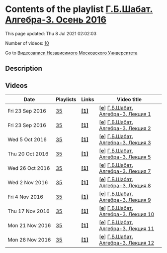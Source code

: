 # Contents of the playlist [Г.Б.Шабат. Алгебра-3. Осень 2016](https://www.youtube.com/playlist?list=PLp9ABVh6_x4G7Odb0sDXGMcsNTODdrMvW)

This page updated: Thu 8 Jul 2021 02:02:03

Number of videos: [10](#videos)

Go to [Видеозаписи Независимого Московского Университета](../README.md)

## Description



## Videos

|Date|Playlists|Links|Video title|
|---|---|---|---|
| Fri&nbsp;23&nbsp;Sep&nbsp;2016 | [35](../playlists/35 "Г.Б.Шабат. Алгебра-3. Осень 2016") | [**[1]**](http://ium.mccme.ru/f16/algebra-3.html) | [[**e**](https://studio.youtube.com/video/DK7Sjpy8Ay4/edit "Edit")] [Г.Б.Шабат. Алгебра-3. Лекция 1](https://www.youtube.com/watch?v=DK7Sjpy8Ay4&list=PLp9ABVh6_x4G7Odb0sDXGMcsNTODdrMvW "Курс НМУ для 2-го курса.&#013;8 сентября 2016 г. 17:30, НМУ 304 (Москва, Большой Власьевский пер., 11)&#013;http://ium.mccme.ru/f16/algebra-3.html") |
| Fri&nbsp;23&nbsp;Sep&nbsp;2016 | [35](../playlists/35 "Г.Б.Шабат. Алгебра-3. Осень 2016") | [**[1]**](http://ium.mccme.ru/f16/f16-algebra-3.html) | [[**e**](https://studio.youtube.com/video/s5-4R1IAwiM/edit "Edit")] [Г.Б.Шабат. Алгебра-3. Лекция 2](https://www.youtube.com/watch?v=s5-4R1IAwiM&list=PLp9ABVh6_x4G7Odb0sDXGMcsNTODdrMvW "Курс НМУ для 2-го курса.&#013;15 сентября 2016 г. 17:30, НМУ 303 (Москва, Большой Власьевский пер., 11)&#013;http://ium.mccme.ru/f16/f16-algebra-3.html") |
| Wed&nbsp;5&nbsp;Oct&nbsp;2016 | [35](../playlists/35 "Г.Б.Шабат. Алгебра-3. Осень 2016") | [**[1]**](http://ium.mccme.ru/f16/f16-algebra-3.html) | [[**e**](https://studio.youtube.com/video/bxVnguUnWrA/edit "Edit")] [Г.Б.Шабат. Алгебра-3. Лекция 3](https://www.youtube.com/watch?v=bxVnguUnWrA&list=PLp9ABVh6_x4G7Odb0sDXGMcsNTODdrMvW "Курс НМУ для 2-го курса.&#013;22 сентября 2016 г. 17:30, НМУ 303 (Москва, Большой Власьевский пер., 11)&#013;http://ium.mccme.ru/f16/f16-algebra-3.html") |
| Thu&nbsp;20&nbsp;Oct&nbsp;2016 | [35](../playlists/35 "Г.Б.Шабат. Алгебра-3. Осень 2016") | [**[1]**](http://ium.mccme.ru/f16/f16-algebra-3.html) | [[**e**](https://studio.youtube.com/video/zzbVszZhZko/edit "Edit")] [Г.Б.Шабат. Алгебра-3. Лекция 5](https://www.youtube.com/watch?v=zzbVszZhZko&list=PLp9ABVh6_x4G7Odb0sDXGMcsNTODdrMvW "Курс НМУ для 2-го курса.&#013;6 октября 2016 г. 17:30, НМУ 303 (Москва, Большой Власьевский пер., 11)&#013;http://ium.mccme.ru/f16/f16-algebra-3.html") |
| Wed&nbsp;26&nbsp;Oct&nbsp;2016 | [35](../playlists/35 "Г.Б.Шабат. Алгебра-3. Осень 2016") | [**[1]**](http://ium.mccme.ru/f16/f16-algebra-3.html) | [[**e**](https://studio.youtube.com/video/0d4R8vBiXu8/edit "Edit")] [Г.Б.Шабат. Алгебра-3. Лекция 7](https://www.youtube.com/watch?v=0d4R8vBiXu8&list=PLp9ABVh6_x4G7Odb0sDXGMcsNTODdrMvW "Лекция 6, к сожалению, записана не была.&#013;Курс НМУ для 2-го курса.&#013;20 октября 2016 г. 17:30, НМУ 303 (Москва, Большой Власьевский пер., 11)&#013;http://ium.mccme.ru/f16/f16-algebra-3.html") |
| Wed&nbsp;2&nbsp;Nov&nbsp;2016 | [35](../playlists/35 "Г.Б.Шабат. Алгебра-3. Осень 2016") | [**[1]**](http://ium.mccme.ru/f16/f16-algebra-3.html) | [[**e**](https://studio.youtube.com/video/t0xUUMkR8j8/edit "Edit")] [Г.Б.Шабат. Алгебра-3. Лекция 8](https://www.youtube.com/watch?v=t0xUUMkR8j8&list=PLp9ABVh6_x4G7Odb0sDXGMcsNTODdrMvW "Курс НМУ для 2-го курса.&#013;27 октября 2016 г. 17:30, НМУ 303 (Москва, Большой Власьевский пер., 11)&#013;http://ium.mccme.ru/f16/f16-algebra-3.html") |
| Fri&nbsp;4&nbsp;Nov&nbsp;2016 | [35](../playlists/35 "Г.Б.Шабат. Алгебра-3. Осень 2016") | [**[1]**](http://ium.mccme.ru/f16/f16-algebra-3.html) | [[**e**](https://studio.youtube.com/video/1qiRQ6HKSd0/edit "Edit")] [Г.Б.Шабат. Алгебра-3. Лекция 9](https://www.youtube.com/watch?v=1qiRQ6HKSd0&list=PLp9ABVh6_x4G7Odb0sDXGMcsNTODdrMvW "Курс НМУ для 2-го курса.&#013;3 ноября 2016 г. 17:30, НМУ 303 (Москва, Большой Власьевский пер., 11)&#013;http://ium.mccme.ru/f16/f16-algebra-3.html") |
| Thu&nbsp;17&nbsp;Nov&nbsp;2016 | [35](../playlists/35 "Г.Б.Шабат. Алгебра-3. Осень 2016") | [**[1]**](http://ium.mccme.ru/f16/f16-algebra-3.html) | [[**e**](https://studio.youtube.com/video/aT76pe-CELA/edit "Edit")] [Г.Б.Шабат. Алгебра-3. Лекция 10](https://www.youtube.com/watch?v=aT76pe-CELA&list=PLp9ABVh6_x4G7Odb0sDXGMcsNTODdrMvW "Курс НМУ для 2-го курса.&#013;10 ноября 2016 г. 17:30, НМУ 303 (Москва, Большой Власьевский пер., 11)&#013;http://ium.mccme.ru/f16/f16-algebra-3.html") |
| Mon&nbsp;21&nbsp;Nov&nbsp;2016 | [35](../playlists/35 "Г.Б.Шабат. Алгебра-3. Осень 2016") | [**[1]**](http://ium.mccme.ru/f16/f16-algebra-3.html) | [[**e**](https://studio.youtube.com/video/DN7GUPm0yO0/edit "Edit")] [Г.Б.Шабат. Алгебра-3. Лекция 11](https://www.youtube.com/watch?v=DN7GUPm0yO0&list=PLp9ABVh6_x4G7Odb0sDXGMcsNTODdrMvW "Курс НМУ для 2-го курса.&#013;17 ноября 2016 г. 17:30, НМУ 303 (Москва, Большой Власьевский пер., 11)&#013;http://ium.mccme.ru/f16/f16-algebra-3.html") |
| Mon&nbsp;28&nbsp;Nov&nbsp;2016 | [35](../playlists/35 "Г.Б.Шабат. Алгебра-3. Осень 2016") | [**[1]**](http://ium.mccme.ru/f16/f16-algebra-3.html) | [[**e**](https://studio.youtube.com/video/PYXZRal_yeU/edit "Edit")] [Г.Б.Шабат. Алгебра-3. Лекция 12](https://www.youtube.com/watch?v=PYXZRal_yeU&list=PLp9ABVh6_x4G7Odb0sDXGMcsNTODdrMvW "Курс НМУ для 2-го курса.&#013;24 ноября 2016 г. 17:30, НМУ 303 (Москва, Большой Власьевский пер., 11)&#013;http://ium.mccme.ru/f16/f16-algebra-3.html") |
